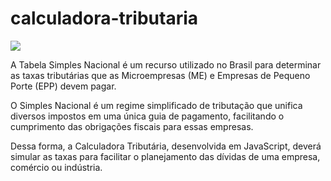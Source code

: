 # calculadora-tributaria

<img loading="lazy" src="http://img.shields.io/static/v1?label=STATUS&message=%20EM DESENVOLVIMENTO&color=GREEN&style=for-the-badge"/>

A Tabela Simples Nacional é um recurso utilizado no Brasil para determinar as taxas tributárias que as Microempresas (ME) e Empresas de Pequeno Porte (EPP) devem pagar.

O Simples Nacional é um regime simplificado de tributação que unifica diversos impostos em uma única guia de pagamento, facilitando o cumprimento das obrigações fiscais para essas empresas.

Dessa forma, a Calculadora Tributária, desenvolvida em JavaScript, deverá simular as taxas para facilitar o planejamento das dívidas de uma empresa, comércio ou indústria.

